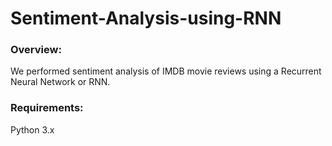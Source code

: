 # Sentiment-Analysis-using-RNN

### Overview:
We performed sentiment analysis of IMDB movie reviews using a Recurrent Neural Network or RNN.

### Requirements:
Python 3.x
